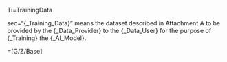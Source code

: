 Ti=TrainingData

sec=“{_Training_Data}” means the dataset described in Attachment A to be provided by the {_Data_Provider} to the {_Data_User} for the purpose of {_Training} the {_AI_Model}.

=[G/Z/Base]

